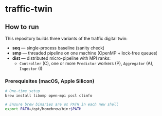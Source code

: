 # traffic-twin

## How to run

This repository builds three variants of the traffic digital twin:

- **seq** — single-process baseline (sanity check)
- **smp** — threaded pipeline on one machine (OpenMP + lock-free queues)
- **dist** — distributed micro-pipeline with MPI ranks:
  - `Controller` (C), one or more `Predictor` workers (P), `Aggregator` (A), `Ingestor` (I)

### Prerequisites (macOS, Apple Silicon)

```bash
# One-time setup
brew install libomp open-mpi pocl clinfo

# Ensure brew binaries are on PATH in each new shell
export PATH=/opt/homebrew/bin:$PATH
